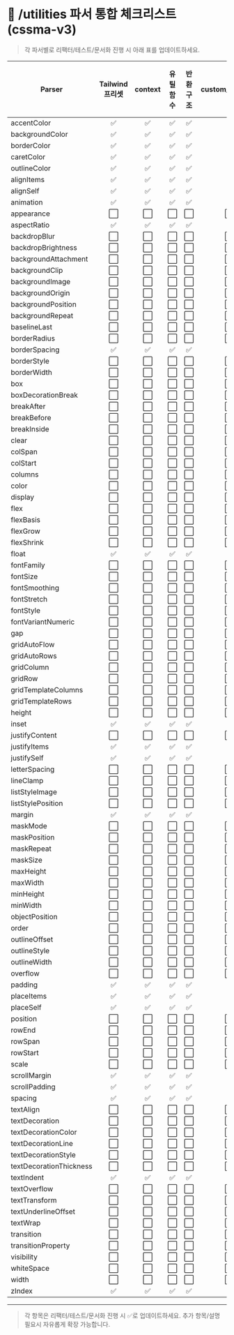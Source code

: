# 📝 /utilities 파서 통합 체크리스트 (cssma-v3)

> 각 파서별로 리팩터/테스트/문서화 진행 시 아래 표를 업데이트하세요.

| Parser                | Tailwind 프리셋 | context | 유틸함수 | 반환구조 | custom/arbitrary | 테스트 | 문서/가이드 |
|-----------------------|:--------------:|:-------:|:--------:|:--------:|:---------------:|:------:|:-----------:|
| accentColor           | ✅             | ✅      | ✅       | ✅       | ✅              | ✅     | ✅          |
| backgroundColor       | ✅             | ✅      | ✅       | ✅       | ✅              | ✅     | ✅          |
| borderColor           | ✅             | ✅      | ✅       | ✅       | ✅              | ✅     | ✅          |
| caretColor            | ✅             | ✅      | ✅       | ✅       | ✅              | ✅     | ✅          |
| outlineColor          | ✅             | ✅      | ✅       | ✅       | ✅              | ✅     | ✅          |
| alignItems            | ✅             | ✅      | ✅       | ✅       | ✅              | ✅     | ✅          |
| alignSelf             | ✅             | ✅      | ✅       | ✅       | ✅              | ✅     | ✅          |
| animation             | ✅             | ✅      | ✅       | ✅       | ✅              | ✅     | ✅          |
| appearance            | ⬜️             | ⬜️      | ⬜️       | ⬜️       | ⬜️              | ⬜️     | ⬜️          |
| aspectRatio           | ✅             | ✅      | ✅       | ✅       | ✅              | ✅     | ✅          |
| backdropBlur          | ⬜️             | ⬜️      | ⬜️       | ⬜️       | ⬜️              | ⬜️     | ⬜️          |
| backdropBrightness    | ⬜️             | ⬜️      | ⬜️       | ⬜️       | ⬜️              | ⬜️     | ⬜️          |
| backgroundAttachment  | ⬜️             | ⬜️      | ⬜️       | ⬜️       | ⬜️              | ⬜️     | ⬜️          |
| backgroundClip        | ⬜️             | ⬜️      | ⬜️       | ⬜️       | ⬜️              | ⬜️     | ⬜️          |
| backgroundImage       | ⬜️             | ⬜️      | ⬜️       | ⬜️       | ⬜️              | ⬜️     | ⬜️          |
| backgroundOrigin      | ⬜️             | ⬜️      | ⬜️       | ⬜️       | ⬜️              | ⬜️     | ⬜️          |
| backgroundPosition    | ⬜️             | ⬜️      | ⬜️       | ⬜️       | ⬜️              | ⬜️     | ⬜️          |
| backgroundRepeat      | ⬜️             | ⬜️      | ⬜️       | ⬜️       | ⬜️              | ⬜️     | ⬜️          |
| baselineLast          | ⬜️             | ⬜️      | ⬜️       | ⬜️       | ⬜️              | ⬜️     | ⬜️          |
| borderRadius          | ⬜️             | ⬜️      | ⬜️       | ⬜️       | ⬜️              | ⬜️     | ⬜️          |
| borderSpacing         | ✅             | ✅      | ✅       | ✅       | ✅              | ✅     | ✅          |
| borderStyle           | ⬜️             | ⬜️      | ⬜️       | ⬜️       | ⬜️              | ⬜️     | ⬜️          |
| borderWidth           | ⬜️             | ⬜️      | ⬜️       | ⬜️       | ⬜️              | ⬜️     | ⬜️          |
| box                   | ⬜️             | ⬜️      | ⬜️       | ⬜️       | ⬜️              | ⬜️     | ⬜️          |
| boxDecorationBreak    | ⬜️             | ⬜️      | ⬜️       | ⬜️       | ⬜️              | ⬜️     | ⬜️          |
| breakAfter            | ⬜️             | ⬜️      | ⬜️       | ⬜️       | ⬜️              | ⬜️     | ⬜️          |
| breakBefore           | ⬜️             | ⬜️      | ⬜️       | ⬜️       | ⬜️              | ⬜️     | ⬜️          |
| breakInside           | ⬜️             | ⬜️      | ⬜️       | ⬜️       | ⬜️              | ⬜️     | ⬜️          |
| clear                 | ⬜️             | ⬜️      | ⬜️       | ⬜️       | ⬜️              | ⬜️     | ⬜️          |
| colSpan               | ⬜️             | ⬜️      | ⬜️       | ⬜️       | ⬜️              | ⬜️     | ⬜️          |
| colStart              | ⬜️             | ⬜️      | ⬜️       | ⬜️       | ⬜️              | ⬜️     | ⬜️          |
| columns               | ⬜️             | ⬜️      | ⬜️       | ⬜️       | ⬜️              | ⬜️     | ⬜️          |
| color                 | ⬜️             | ⬜️      | ⬜️       | ⬜️       | ⬜️              | ⬜️     | ⬜️          |
| display               | ⬜️             | ⬜️      | ⬜️       | ⬜️       | ⬜️              | ⬜️     | ⬜️          |
| flex                  | ⬜️             | ⬜️      | ⬜️       | ⬜️       | ⬜️              | ⬜️     | ⬜️          |
| flexBasis             | ⬜️             | ⬜️      | ⬜️       | ⬜️       | ⬜️              | ⬜️     | ⬜️          |
| flexGrow              | ⬜️             | ⬜️      | ⬜️       | ⬜️       | ⬜️              | ⬜️     | ⬜️          |
| flexShrink            | ⬜️             | ⬜️      | ⬜️       | ⬜️       | ⬜️              | ⬜️     | ⬜️          |
| float                 | ✅             | ✅      | ✅       | ✅       | ✅              | ✅     | ✅          |
| fontFamily            | ⬜️             | ⬜️      | ⬜️       | ⬜️       | ⬜️              | ⬜️     | ⬜️          |
| fontSize              | ⬜️             | ⬜️      | ⬜️       | ⬜️       | ⬜️              | ⬜️     | ⬜️          |
| fontSmoothing         | ⬜️             | ⬜️      | ⬜️       | ⬜️       | ⬜️              | ⬜️     | ⬜️          |
| fontStretch           | ⬜️             | ⬜️      | ⬜️       | ⬜️       | ⬜️              | ⬜️     | ⬜️          |
| fontStyle             | ⬜️             | ⬜️      | ⬜️       | ⬜️       | ⬜️              | ⬜️     | ⬜️          |
| fontVariantNumeric    | ⬜️             | ⬜️      | ⬜️       | ⬜️       | ⬜️              | ⬜️     | ⬜️          |
| gap                   | ⬜️             | ⬜️      | ⬜️       | ⬜️       | ⬜️              | ⬜️     | ⬜️          |
| gridAutoFlow          | ⬜️             | ⬜️      | ⬜️       | ⬜️       | ⬜️              | ⬜️     | ⬜️          |
| gridAutoRows          | ⬜️             | ⬜️      | ⬜️       | ⬜️       | ⬜️              | ⬜️     | ⬜️          |
| gridColumn            | ⬜️             | ⬜️      | ⬜️       | ⬜️       | ⬜️              | ⬜️     | ⬜️          |
| gridRow               | ⬜️             | ⬜️      | ⬜️       | ⬜️       | ⬜️              | ⬜️     | ⬜️          |
| gridTemplateColumns   | ⬜️             | ⬜️      | ⬜️       | ⬜️       | ⬜️              | ⬜️     | ⬜️          |
| gridTemplateRows      | ⬜️             | ⬜️      | ⬜️       | ⬜️       | ⬜️              | ⬜️     | ⬜️          |
| height                | ⬜️             | ⬜️      | ⬜️       | ⬜️       | ⬜️              | ⬜️     | ⬜️          |
| inset                 | ✅             | ✅      | ✅       | ✅       | ✅              | ✅     | ✅          |
| justifyContent        | ⬜️             | ⬜️      | ⬜️       | ⬜️       | ⬜️              | ⬜️     | ⬜️          |
| justifyItems          | ✅             | ✅      | ✅       | ✅       | ✅              | ✅     | ✅          |
| justifySelf           | ✅             | ✅      | ✅       | ✅       | ✅              | ✅     | ✅          |
| letterSpacing         | ⬜️             | ⬜️      | ⬜️       | ⬜️       | ⬜️              | ⬜️     | ⬜️          |
| lineClamp             | ⬜️             | ⬜️      | ⬜️       | ⬜️       | ⬜️              | ⬜️     | ⬜️          |
| listStyleImage        | ⬜️             | ⬜️      | ⬜️       | ⬜️       | ⬜️              | ⬜️     | ⬜️          |
| listStylePosition     | ⬜️             | ⬜️      | ⬜️       | ⬜️       | ⬜️              | ⬜️     | ⬜️          |
| margin                | ✅             | ✅      | ✅       | ✅       | ✅              | ✅     | ✅          |
| maskMode              | ⬜️             | ⬜️      | ⬜️       | ⬜️       | ⬜️              | ⬜️     | ⬜️          |
| maskPosition          | ⬜️             | ⬜️      | ⬜️       | ⬜️       | ⬜️              | ⬜️     | ⬜️          |
| maskRepeat            | ⬜️             | ⬜️      | ⬜️       | ⬜️       | ⬜️              | ⬜️     | ⬜️          |
| maskSize              | ⬜️             | ⬜️      | ⬜️       | ⬜️       | ⬜️              | ⬜️     | ⬜️          |
| maxHeight             | ⬜️             | ⬜️      | ⬜️       | ⬜️       | ⬜️              | ⬜️     | ⬜️          |
| maxWidth              | ⬜️             | ⬜️      | ⬜️       | ⬜️       | ⬜️              | ⬜️     | ⬜️          |
| minHeight             | ⬜️             | ⬜️      | ⬜️       | ⬜️       | ⬜️              | ⬜️     | ⬜️          |
| minWidth              | ⬜️             | ⬜️      | ⬜️       | ⬜️       | ⬜️              | ⬜️     | ⬜️          |
| objectPosition        | ⬜️             | ⬜️      | ⬜️       | ⬜️       | ⬜️              | ⬜️     | ⬜️          |
| order                 | ⬜️             | ⬜️      | ⬜️       | ⬜️       | ⬜️              | ⬜️     | ⬜️          |
| outlineOffset         | ⬜️             | ⬜️      | ⬜️       | ⬜️       | ⬜️              | ⬜️     | ⬜️          |
| outlineStyle          | ⬜️             | ⬜️      | ⬜️       | ⬜️       | ⬜️              | ⬜️     | ⬜️          |
| outlineWidth          | ⬜️             | ⬜️      | ⬜️       | ⬜️       | ⬜️              | ⬜️     | ⬜️          |
| overflow              | ⬜️             | ⬜️      | ⬜️       | ⬜️       | ⬜️              | ⬜️     | ⬜️          |
| padding               | ✅             | ✅      | ✅       | ✅       | ✅              | ✅     | ✅          |
| placeItems            | ✅             | ✅      | ✅       | ✅       | ✅              | ✅     | ✅          |
| placeSelf             | ✅             | ✅      | ✅       | ✅       | ✅              | ✅     | ✅          |
| position              | ⬜️             | ⬜️      | ⬜️       | ⬜️       | ⬜️              | ⬜️     | ⬜️          |
| rowEnd                | ⬜️             | ⬜️      | ⬜️       | ⬜️       | ⬜️              | ⬜️     | ⬜️          |
| rowSpan               | ⬜️             | ⬜️      | ⬜️       | ⬜️       | ⬜️              | ⬜️     | ⬜️          |
| rowStart              | ⬜️             | ⬜️      | ⬜️       | ⬜️       | ⬜️              | ⬜️     | ⬜️          |
| scale                 | ⬜️             | ⬜️      | ⬜️       | ⬜️       | ⬜️              | ⬜️     | ⬜️          |
| scrollMargin          | ✅             | ✅      | ✅       | ✅       | ✅              | ✅     | ✅          |
| scrollPadding         | ✅             | ✅      | ✅       | ✅       | ✅              | ✅     | ✅          |
| spacing               | ✅             | ✅      | ✅       | ✅       | ✅              | ✅     | ✅          |
| textAlign             | ⬜️             | ⬜️      | ⬜️       | ⬜️       | ⬜️              | ⬜️     | ⬜️          |
| textDecoration        | ⬜️             | ⬜️      | ⬜️       | ⬜️       | ⬜️              | ⬜️     | ⬜️          |
| textDecorationColor   | ⬜️             | ⬜️      | ⬜️       | ⬜️       | ⬜️              | ⬜️     | ⬜️          |
| textDecorationLine    | ⬜️             | ⬜️      | ⬜️       | ⬜️       | ⬜️              | ⬜️     | ⬜️          |
| textDecorationStyle   | ⬜️             | ⬜️      | ⬜️       | ⬜️       | ⬜️              | ⬜️     | ⬜️          |
| textDecorationThickness| ⬜️            | ⬜️      | ⬜️       | ⬜️       | ⬜️              | ⬜️     | ⬜️          |
| textIndent            | ✅             | ✅      | ✅       | ✅       | ✅              | ✅     | ✅          |
| textOverflow          | ⬜️             | ⬜️      | ⬜️       | ⬜️       | ⬜️              | ⬜️     | ⬜️          |
| textTransform         | ⬜️             | ⬜️      | ⬜️       | ⬜️       | ⬜️              | ⬜️     | ⬜️          |
| textUnderlineOffset   | ⬜️             | ⬜️      | ⬜️       | ⬜️       | ⬜️              | ⬜️     | ⬜️          |
| textWrap              | ⬜️             | ⬜️      | ⬜️       | ⬜️       | ⬜️              | ⬜️     | ⬜️          |
| transition            | ⬜️             | ⬜️      | ⬜️       | ⬜️       | ⬜️              | ⬜️     | ⬜️          |
| transitionProperty    | ⬜️             | ⬜️      | ⬜️       | ⬜️       | ⬜️              | ⬜️     | ⬜️          |
| visibility            | ⬜️             | ⬜️      | ⬜️       | ⬜️       | ⬜️              | ⬜️     | ⬜️          |
| whiteSpace            | ⬜️             | ⬜️      | ⬜️       | ⬜️       | ⬜️              | ⬜️     | ⬜️          |
| width                 | ⬜️             | ⬜️      | ⬜️       | ⬜️       | ⬜️              | ⬜️     | ⬜️          |
| zIndex                | ✅             | ✅      | ✅       | ✅       | ✅              | ✅     | ✅          |

---

> 각 항목은 리팩터/테스트/문서화 진행 시 ✅로 업데이트하세요.
> 추가 항목/설명 필요시 자유롭게 확장 가능합니다. 